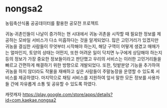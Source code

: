 # nongsa2

농림축산식품 공공데이터를 활용한 공모전 프로젝트

귀농·귀촌인들이 나날이 증가하는 현 시대에서 귀농·귀촌을 시작할 때 필요한 정보를 제공하는 모바일 서비스가 다소 미흡하다는 것을 알게되었다. 많은 고민거리가 있겠지만 귀농을 결심한 사람들이 무엇부터 시작해야 하는지, 해당 구역이 어떻게 생겼고 매매가는 얼마인지, 토양의 상태는 어떤지, 또한 어려운 일이 닥치면 누구에게 상담해야 하는지 등의 정보가 가장 중요한 정보들이라고 판단했고 우리의 서비스는 이러한 고민거리들을 빠르고 간편하게 해결하기 위한 방향으로 개발되었다. 또한, 텃밭분양 기능을 추가하여 귀농을 하지 않더라도 작물을 재배하고 싶은 사람들이 주말농장을 운영할 수 있도록 서비스를 제공하였다. 마지막으로 채팅 서비스를 지원하여 앞서 말한 모든 정보를 사용자들 간에 자유롭게 소통 및 공유할 수 있도록 하였다.

캐럿캐자 https://play.google.com/store/apps/details?id=com.kaekae.nongsa2 

